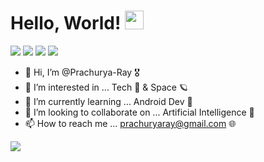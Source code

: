 # Hello, World! <img src="https://raw.githubusercontent.com/MartinHeinz/MartinHeinz/master/wave.gif" width="30px">

![](https://img.shields.io/badge/CP-C++-informational?style=flat&logo=<LOGO_NAME>&logoColor=white&color=3895d3)
![](https://img.shields.io/badge/Tech-Android-informational?style=flat&logo=<LOGO_NAME>&logoColor=white&color=3895d3)
![](https://img.shields.io/badge/Passion-AI-informational?style=flat&logo=<LOGO_NAME>&logoColor=white&color=3895d3)
![](https://img.shields.io/badge/Design-Blender3D-informational?style=flat&logo=<LOGO_NAME>&logoColor=white&color=3895d3)

- 👋 Hi, I’m @Prachurya-Ray :medal_military:
- 👀 I’m interested in ... Tech :rocket: & Space :ringed_planet:
- 🌱 I’m currently learning ... Android Dev	:iphone:
- 💞️ I’m looking to collaborate on ... Artificial Intelligence :milky_way: 
- 📫 How to reach me ... prachuryaray@gmail.com :globe_with_meridians:

<img align="center" src="https://github-readme-stats.vercel.app/api/?username=Prachurya-Ray&theme=<THEME_NAME>" />

<!---
<img align="center" src="https://github-readme-stats.vercel.app/api/top-langs/?username=Prachurya-Ray&theme=<THEME_NAME>" />
theme=dark&background=000000

[![GitHub Streak](http://github-readme-streak-stats.herokuapp.com?user=your-github-username&theme=<THEME_NAME>)](https://git.io/streak-stats)
--->

<!---
Prachurya-Ray/Prachurya-Ray is a ✨ special ✨ repository because its `README.md` (this file) appears on your GitHub profile.
You can click the Preview link to take a look at your changes.
--->
